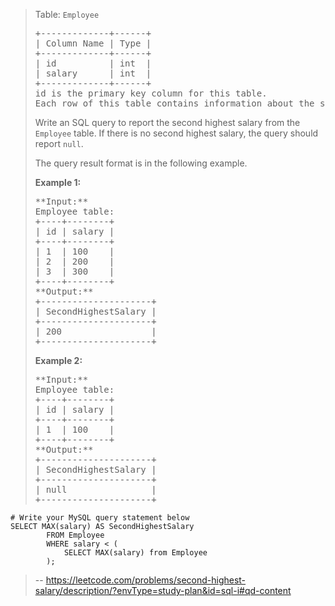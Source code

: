 > Table: `Employee`
> 
> <pre>+-------------+------+
> | Column Name | Type |
> +-------------+------+
> | id          | int  |
> | salary      | int  |
> +-------------+------+
> id is the primary key column for this table.
> Each row of this table contains information about the salary of an employee.
> </pre>
> 
> Write an SQL query to report the second highest salary from the `Employee` table. If there is no second highest salary, the query should report `null`.
> 
> The query result format is in the following example.
> 
> **Example 1:**
> 
> <pre>**Input:** 
> Employee table:
> +----+--------+
> | id | salary |
> +----+--------+
> | 1  | 100    |
> | 2  | 200    |
> | 3  | 300    |
> +----+--------+
> **Output:** 
> +---------------------+
> | SecondHighestSalary |
> +---------------------+
> | 200                 |
> +---------------------+
> </pre>
> 
> **Example 2:**
> 
> <pre>**Input:** 
> Employee table:
> +----+--------+
> | id | salary |
> +----+--------+
> | 1  | 100    |
> +----+--------+
> **Output:** 
> +---------------------+
> | SecondHighestSalary |
> +---------------------+
> | null                |
> +---------------------+</pre>
>
```
# Write your MySQL query statement below
SELECT MAX(salary) AS SecondHighestSalary
        FROM Employee
        WHERE salary < (
            SELECT MAX(salary) from Employee
        );
```
> -- https://leetcode.com/problems/second-highest-salary/description/?envType=study-plan&id=sql-i#qd-content
